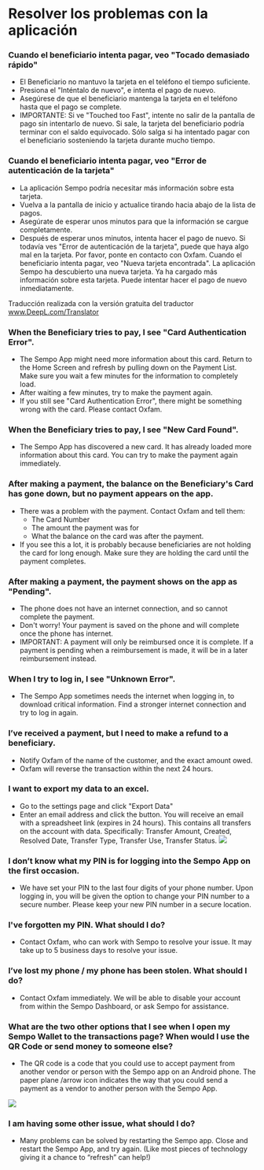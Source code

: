 # Resolver los problemas con la aplicación

### **Cuando el beneficiario intenta pagar, veo "Tocado demasiado rápido"**

* El Beneficiario no mantuvo la tarjeta en el teléfono el tiempo suficiente.
*  Presiona el "Inténtalo de nuevo", e intenta el pago de nuevo. 
* Asegúrese de que el beneficiario mantenga la tarjeta en el teléfono hasta que el pago se complete. 
* IMPORTANTE: Si ve "Touched too Fast", intente no salir de la pantalla de pago sin intentarlo de nuevo. Si sale, la tarjeta del beneficiario podría terminar con el saldo equivocado. Sólo salga si ha intentado pagar con el beneficiario sosteniendo la tarjeta durante mucho tiempo.

### Cuando el beneficiario intenta pagar, veo "Error de autenticación de la tarjeta"

* La aplicación Sempo podría necesitar más información sobre esta tarjeta.
*  Vuelva a la pantalla de inicio y actualice tirando hacia abajo de la lista de pagos. 
* Asegúrate de esperar unos minutos para que la información se cargue completamente. 
* Después de esperar unos minutos, intenta hacer el pago de nuevo. Si todavía ves "Error de autenticación de la tarjeta", puede que haya algo mal en la tarjeta. Por favor, ponte en contacto con Oxfam. Cuando el beneficiario intenta pagar, veo "Nueva tarjeta encontrada". La aplicación Sempo ha descubierto una nueva tarjeta. Ya ha cargado más información sobre esta tarjeta. Puede intentar hacer el pago de nuevo inmediatamente.

Traducción realizada con la versión gratuita del traductor www.DeepL.com/Translator



### **When the Beneficiary tries to pay, I see "Card Authentication Error".**

* The Sempo App might need more information about this card. Return to the Home Screen and refresh by pulling down on the Payment List. Make sure you wait a few minutes for the information to completely load.
* After waiting a few minutes, try to make the payment again.
* If you still see "Card Authentication Error", there might be something wrong with the card. Please contact Oxfam.

### When the Beneficiary tries to pay, I see "New Card Found".

* The Sempo App has discovered a new card. It has already loaded more information about this card. You can try to make the payment again immediately.

### After making a payment, the balance on the Beneficiary's Card has gone down, but no payment appears on the app.

* There was a problem with the payment. Contact Oxfam and tell them:
  * The Card Number
  * The amount the payment was for
  * What the balance on the card was after the payment.
* If you see this a lot, it is probably because beneficiaries are not holding the card for long enough. Make sure they are holding the card until the payment completes.

### After making a payment, the payment shows on the app as "Pending".

* The phone does not have an internet connection, and so cannot complete the payment.
* Don't worry! Your payment is saved on the phone and will complete once the phone has internet.
* IMPORTANT:  A payment will only be reimbursed once it is complete. If a payment is pending when a reimbursement is made, it will be in a later reimbursement instead.

### When I try to log in, I see "Unknown Error".

* The Sempo App sometimes needs the internet when logging in, to download critical information. Find a stronger internet connection and try to log in again.

### I’ve received a payment, but I need to make a refund to a beneficiary. 

* Notify Oxfam of the name of the customer, and the exact amount owed.
* Oxfam will reverse the transaction within the next 24 hours. 

### I want to export my data to an excel.

* Go to the settings page and click "Export Data"
* Enter an email address and click the button. You will receive an email with a spreadsheet link \(expires in 24 hours\). This contains all transfers on the account with data. Specifically: Transfer Amount, Created, Resolved Date, Transfer Type, Transfer Use, Transfer Status.  ![](https://lh3.googleusercontent.com/xVAOQ3LbWtgsyuoLP76w06GgcldSjrybuHKZihhF-qI1Tf00AczlQlAngWSpPVGjhvnsX70PlCApkassv4vxiORWrTaqEJgH-Ymg3lm3nn1kg2XetSwNEFx7qICbcXNuEQdChT26)

### I don’t know what my PIN is for logging into the Sempo App on the first occasion.

* We have set your PIN to the last four digits of your phone number. Upon logging in, you will be given the option to change your PIN number to a secure number. Please keep your new PIN number in a secure location.

### I've forgotten my PIN. What should I do?

* Contact Oxfam, who can work with Sempo to resolve your issue. It may take up to 5 business days to resolve your issue.

### I’ve lost my phone / my phone has been stolen. What should I do?

* Contact Oxfam immediately. We will be able to disable your account from within the Sempo Dashboard, or ask Sempo for assistance.

### What are the two other options that I see when I open my Sempo Wallet to the transactions page? When would I use the QR Code or send money to someone else?

* The QR code is a code that you could use to accept payment from another vendor or person with the Sempo app on an Android phone. The paper plane /arrow icon indicates the way that you could send a payment as a vendor to another person with the Sempo App.

![](https://lh5.googleusercontent.com/z5VKyb6058aPhZ2B81cAIyNOQXNrIXn4qXbRvfYppVurxY8fAlZvH4NLQ-vLPT9GMHcSszcAZtHOMj-BBJpG8WU5XeKHyfkJ3ryIoOOjOEvXVcv3lBlp5Rq-fWFWC6PhgDUWhhUH)

### I am having some other issue, what should I do?

* Many problems can be solved by restarting the Sempo app. Close and restart the Sempo App, and try again. \(Like most pieces of technology giving it a chance to “refresh” can help!\)

## 

